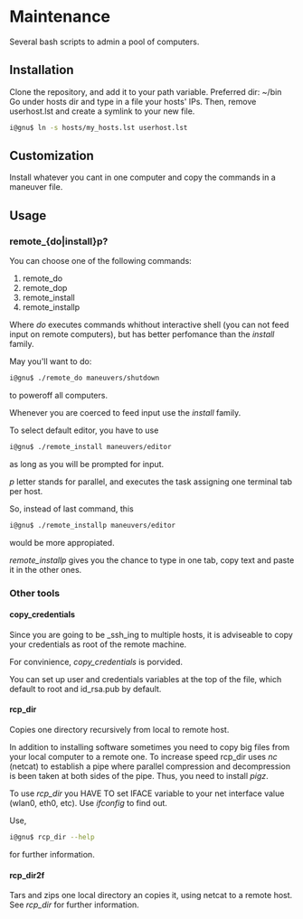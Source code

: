 # Maintenance

Several bash scripts to admin a pool of computers.

## Installation

Clone the repository, and add it to your path variable. Preferred dir: ~/bin
Go under hosts dir and type in a file your hosts' IPs.
Then, remove userhost.lst and create a symlink to your new file.

```bash
i@gnu$ ln -s hosts/my_hosts.lst userhost.lst
```

## Customization

Install whatever you cant in one computer and copy the commands in a maneuver file.

## Usage

### remote_{do|install}p?

You can choose one of the following commands:

1. remote_do
1. remote_dop
1. remote_install
1. remote_installp

Where _do_ executes commands whithout interactive shell (you can not feed input on remote computers), but 
has better perfomance than the _install_ family.

May you'll want to do:

```bash
i@gnu$ ./remote_do maneuvers/shutdown
```

to poweroff all computers.

Whenever you are coerced to feed input use the _install_ family.

To select default editor, you have to use

```bash
i@gnu$ ./remote_install maneuvers/editor
```

as long as you will be prompted for input.

_p_ letter stands for parallel, and executes the task assigning one terminal tab per host.

So, instead of last command, this

```bash
i@gnu$ ./remote_installp maneuvers/editor
```
would be more appropiated. 

_remote_installp_ gives you the chance to type in one tab, copy text and paste it in the other ones.

### Other tools

#### copy_credentials

Since you are going to be _ssh_ing to multiple hosts, it is adviseable to copy your credentials as root 
of the remote machine.

For convinience, _copy_credentials_ is porvided.

You can set up user and credentials variables at the top of the file, which default to root and id_rsa.pub by 
default.

#### rcp_dir

Copies one directory recursively from local to remote host.

In addition to installing software sometimes you need to copy big files from your local computer to a remote one.
To increase speed rcp_dir uses _nc_ (netcat) to establish a pipe where parallel compression and decompression is 
been taken at both sides of the pipe. Thus, you need to install _pigz_.

To use _rcp_dir_ you HAVE TO set IFACE variable to your net interface value (wlan0, eth0, etc). Use _ifconfig_ to 
find out.

Use, 
```bash
i@gnu$ rcp_dir --help
```
for further information.

#### rcp_dir2f

Tars and zips one local directory an copies it, using netcat to a remote host. See _rcp_dir_ for further information.
